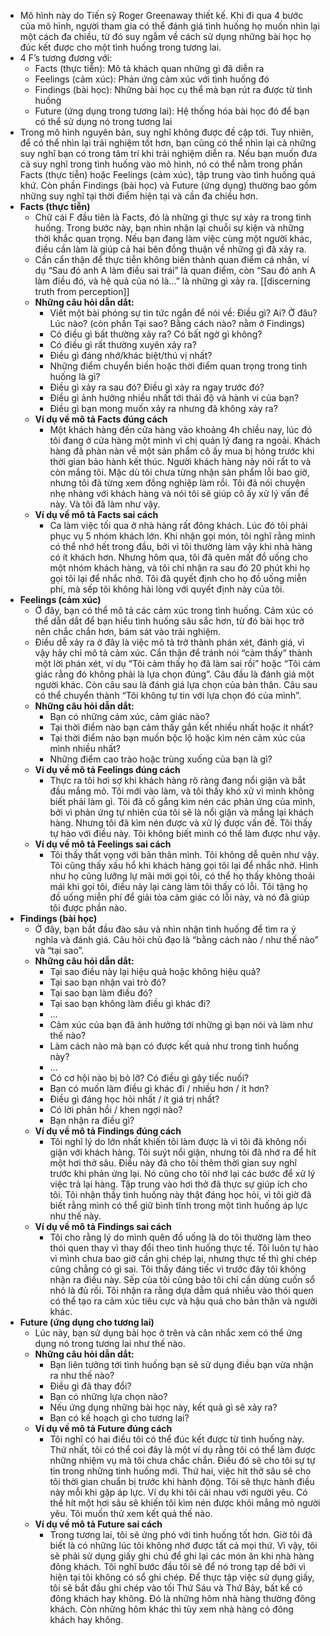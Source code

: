 - Mô hình này do Tiến sỹ Roger Greenaway thiết kế. Khi đi qua 4 bước của mô hình, người tham gia có thể đánh giá tình huống họ muốn nhìn lại một cách đa chiều, từ đó suy ngẫm về cách sử dụng những bài học họ đúc kết được cho một tình huống trong tương lai.
- 4 F’s tương đương với:
    - Facts (thực tiễn): Mô tả khách quan những gì đã diễn ra
    - Feelings (cảm xúc): Phản ứng cảm xúc với tình huống đó
    - Findings (bài học): Những bài học cụ thể mà bạn rút ra được từ tình huống
    - Future (ứng dụng trong tương lai): Hệ thống hóa bài học đó để bạn có thể sử dụng nó trong tương lai
- Trong mô hình nguyên bản, suy nghĩ không được đề cập tới. Tuy nhiên, để có thể nhìn lại trải nghiệm tốt hơn, bạn cũng có thể nhìn lại cả những suy nghĩ bạn có trong tâm trí khi trải nghiệm diễn ra. Nếu bạn muốn đưa cả suy nghĩ trong tình huống vào mô hình, nó có thể nằm trong phần Facts (thực tiễn) hoặc Feelings (cảm xúc), tập trung vào tình huống quá khứ. Còn phần Findings (bài học) và Future (ứng dụng) thường bao gồm những suy nghĩ tại thời điểm hiện tại và cần đa chiều hơn.
- **Facts (thực tiễn)**
    - Chữ cái F đầu tiên là Facts, đó là những gì thực sự xảy ra trong tình huống. Trong bước này, bạn nhìn nhận lại chuỗi sự kiện và những thời khắc quan trọng. Nếu bạn đang làm việc cùng một người khác, điều cần làm là giúp cả hai bên đồng thuận về những gì đã xảy ra. 
    - Cần cẩn thận để thực tiễn không biến thành quan điểm cá nhân, ví dụ “Sau đó anh A làm điều sai trái” là quan điểm, còn “Sau đó anh A làm điều đó, và hệ quả của nó là…” là những gì xảy ra. [[discerning truth from perception]]
    - __Những câu hỏi dẫn dắt:__
        - Viết một bài phóng sự tin tức ngắn để nói về: Điều gì? Ai? Ở đâu? Lúc nào? (còn phần Tại sao? Bằng cách nào? nằm ở Findings)
        - Có điều gì bất thường xảy ra? Có bất ngờ gì không?
        - Có điều gì rất thường xuyên xảy ra?
        - Điều gì đáng nhớ/khác biệt/thú vị nhất?
        - Những điểm chuyển biến hoặc thời điểm quan trọng trong tình huống là gì?
        - Điều gì xảy ra sau đó? Điều gì xảy ra ngay trước đó?
        - Điều gì ảnh hưởng nhiều nhất tới thái độ và hành vi của bạn?
        - Điều gì bạn mong muốn xảy ra nhưng đã không xảy ra?
    - __Ví dụ về mô tả Facts đúng cách__
        - Một khách hàng đến cửa hàng vào khoảng 4h chiều nay, lúc đó tôi đang ở cửa hàng một mình vì chị quản lý đang ra ngoài. Khách hàng đã phàn nàn về một sản phẩm cô ấy mua bị hỏng trước khi thời gian bảo hành kết thúc. Người khách hàng này nói rất to và còn mắng tôi. Mặc dù tôi chưa từng nhận sản phẩm lỗi bao giờ, nhưng tôi đã từng xem đồng nghiệp làm rồi. Tôi đã nói chuyện nhẹ nhàng với khách hàng và nói tôi sẽ giúp cô ấy xử lý vấn đề này. Và tôi đã làm như vậy.
    - __Ví dụ về mô tả Facts sai cách__
        - Ca làm việc tối qua ở nhà hàng rất đông khách. Lúc đó tôi phải phục vụ 5 nhóm khách lớn. Khi nhận gọi món, tôi nghĩ rằng mình có thể nhớ hết trong đầu, bởi vì tôi thường làm vậy khi nhà hàng có ít khách hơn. Nhưng hôm qua, tôi đã quên mất đồ uống cho một nhóm khách hàng, và tôi chỉ nhận ra sau đó 20 phút khi họ gọi tôi lại để nhắc nhở. Tôi đã quyết định cho họ đồ uống miễn phí, mà sếp tôi không hài lòng với quyết định này của tôi.
- **Feelings (cảm xúc)**
    - Ở đây, bạn có thể mô tả các cảm xúc trong tình huống. Cảm xúc có thể dẫn dắt để bạn hiểu tình huống sâu sắc hơn, từ đó bài học trở nên chắc chắn hơn, bám sát vào trải nghiệm.
    - Điều dễ xảy ra ở đây là việc mô tả trở thành phán xét, đánh giá, vì vậy hãy chỉ mô tả cảm xúc. Cẩn thận để tránh nói “cảm thấy” thành một lời phán xét, ví dụ “Tôi cảm thấy họ đã làm sai rồi” hoặc “Tôi cảm giác rằng đó không phải là lựa chọn đúng”. Câu đầu là đánh giá một người khác. Còn câu sau là đánh giá lựa chọn của bản thân. Câu sau có thể chuyển thành “Tôi không tự tin với lựa chọn đó của mình”.
    - __Những câu hỏi dẫn dắt:__
        - Bạn có những cảm xúc, cảm giác nào?
        - Tại thời điểm nào bạn cảm thấy gắn kết nhiều nhất hoặc ít nhất?
        - Tại thời điểm nào bạn muốn bộc lộ hoặc kìm nén cảm xúc của mình nhiều nhất?
        - Những điểm cao trào hoặc trùng xuống của bạn là gì?
    - __Ví dụ về mô tả Feelings đúng cách__
        - Thực ra tôi hơi sợ khi khách hàng rõ ràng đang nổi giận và bắt đầu mắng mỏ. Tôi mới vào làm, và tôi thấy khó xử vì mình không biết phải làm gì. Tôi đã cố gắng kìm nén các phản ứng của mình, bởi vì phản ứng tự nhiên của tôi sẽ là nổi giận và mắng lại khách hàng. Nhưng tôi đã kìm nén được và xử lý được vấn đề. Tôi thấy tự hào với điều này. Tôi không biết mình có thể làm được như vậy.
    - __Ví dụ về mô tả Feelings sai cách__
        - Tôi thấy thất vọng với bản thân mình. Tôi không dễ quên như vậy. Tôi cũng thấy xấu hổ khi khách hàng gọi tôi lại để nhắc nhở. Hình như họ cũng lưỡng lự mãi mới gọi tôi, có thể họ thấy không thoải mái khi gọi tôi, điều này lại càng làm tôi thấy có lỗi. Tôi tặng họ đồ uống miễn phí để giải tỏa cảm giác có lỗi này, và nó đã giúp tôi được phần nào.
- **Findings (bài học)**
    - Ở đây, bạn bắt đầu đào sâu và nhìn nhận tình huống để tìm ra ý nghĩa và đánh giá. Câu hỏi chủ đạo là “bằng cách nào / như thế nào” và “tại sao”.
    - __Những câu hỏi dẫn dắt:__
        - Tại sao điều này lại hiệu quả hoặc không hiệu quả?
        - Tại sao bạn nhận vai trò đó?
        - Tại sao bạn làm điều đó?
        - Tại sao bạn không làm điều gì khác đi?
        - …
        - Cảm xúc của bạn đã ảnh hưởng tới những gì bạn nói và làm như thế nào?
        - Làm cách nào mà bạn có được kết quả như trong tình huống này?
        - …
        - Có cơ hội nào bị bỏ lỡ? Có điều gì gây tiếc nuối?
        - Bạn có muốn làm điều gì khác đi / nhiều hơn / ít hơn?
        - Điều gì đáng học hỏi nhất / ít giá trị nhất?
        - Có lời phản hồi / khen ngợi nào?
        - Bạn nhận ra điều gì?
    - __Ví dụ về mô tả Findings đúng cách__
        - Tôi nghĩ lý do lớn nhất khiến tôi làm được là vì tôi đã không nổi giận với khách hàng. Tôi suýt nổi giận, nhưng tôi đã nhớ ra để hít một hơi thở sâu. Điều này đã cho tôi thêm thời gian suy nghĩ trước khi phản ứng lại. Nó cũng cho tôi nhớ lại các bước để xử lý việc trả lại hàng. Tập trung vào hơi thở đã thực sự giúp ích cho tôi. Tôi nhận thấy tình huống này thật đáng học hỏi, vì tôi giờ đã biết rằng mình có thể giữ bình tĩnh trong một tình huống áp lực như thế này.
    - __Ví dụ về mô tả Findings sai cách__
        - Tôi cho rằng lý do mình quên đồ uống là do tôi thường làm theo thói quen thay vì thay đổi theo tình huống thực tế. Tôi luôn tự hào vì mình chưa bao giờ cần ghi chép lại, nhưng thực tế thì ghi chép cũng chẳng có gì sai. Tôi thấy đáng tiếc vì trước đây tôi không nhận ra điều này. Sếp của tôi cũng bảo tôi chỉ cần dùng cuốn sổ nhỏ là đủ rồi. Tôi nhận ra rằng dựa dẫm quá nhiều vào thói quen có thể tạo ra cảm xúc tiêu cực và hậu quả cho bản thân và người khác.
- **Future (ứng dụng cho tương lai)**
    - Lúc này, bạn sử dụng bài học ở trên và cân nhắc xem có thể ứng dụng nó trong tương lai như thế nào.
    - __Những câu hỏi dẫn dắt:__
        - Bạn liên tưởng tới tình huống bạn sẽ sử dụng điều bạn vừa nhận ra như thế nào?
        - Điều gì đã thay đổi?
        - Bạn có những lựa chọn nào?
        - Nếu ứng dụng những bài học này, kết quả gì sẽ xảy ra?
        - Bạn có kế hoạch gì cho tương lai?
    - __Ví dụ về mô tả Future đúng cách__
        - Tôi nghĩ có hai điều tôi có thể đúc kết được từ tình huống này. Thứ nhất, tôi có thể coi đây là một ví dụ rằng tôi có thể làm được những nhiệm vụ mà tôi chưa chắc chắn. Điều đó sẽ cho tôi sự tự tin trong những tình huống mới. Thứ hai, việc hít thở sâu sẽ cho tôi thời gian chuẩn bị trước khi hành động. Tôi sẽ thực hành điều này mỗi khi gặp áp lực. Ví dụ khi tôi cãi nhau với người yêu. Có thể hít một hơi sâu sẽ khiến tôi kìm nén được khỏi mắng mỏ người yêu. Tôi muốn thử xem kết quả thế nào.
    - __Ví dụ về mô tả Future sai cách__
        - Trong tương lai, tôi sẽ ứng phó với tình huống tốt hơn. Giờ tôi đã biết là có những lúc tôi không nhớ được tất cả mọi thứ. Vì vậy, tôi sẽ phải sử dụng giấy ghi chú để ghi lại các món ăn khi nhà hàng đông khách. Tôi nghĩ bước đầu tôi sẽ để nó trong tạp dề bởi vì hiện tại tôi không có sổ ghi chép. Để thực tập việc sử dụng giấy, tôi sẽ bắt đầu ghi chép vào tối Thứ Sáu và Thứ Bảy, bất kể có đông khách hay không. Đó là những hôm nhà hàng thường đông khách. Còn những hôm khác thì tùy xem nhà hàng có đông khách hay không.
